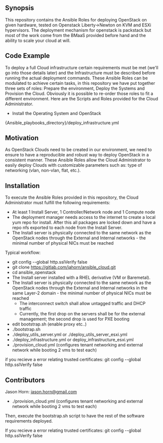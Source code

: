 ## Synopsis


This repository contains the Ansible Roles for deploying OpenStack on given hardware, tested on Openstack Liberty->Newton on KVM and ESXi hypervisors.
The deployment mechanism for openstack is packstack but most of the work come from the BMaaS provided before hand and the ability to scale your cloud at will.


## Code Example

To deploy a full Cloud infrastructure certain requirements must be met (we'll go into those details later) and the Infrastructure must be described before running the actual deployment commands. These Ansible Roles can be modulated to achieve certain tasks, in this repository we have put together three sets of roles: Prepare the environment, Deploy the Systems and Provision the Cloud. Obviously it is possible to re-order those roles to fit a different environment.
Here are the Scripts and Roles provided for the Cloud Administrator.

-	Install the Operating System and OpenStack

{Ansible_playbooks_directory}/deploy_infrastructure.yml

## Motivation

As OpenStack Clouds need to be created in our environment, we need to ensure to have a reproducible and robust way to deploy OpenStack in a consistent manner. 
These Ansible Roles allow the Cloud Administrator to easily deploy Clouds with customizable parameters such as: type of networking (vlan, non-vlan, flat, etc.).

## Installation

To execute the Ansible Roles provided in this repository, the Cloud Administrator must fulfill the following requirements:
-	At least 1 Install Server, 1 Controller/Network node and 1 Compute node
-	The deployment manager needs access to the internet to create a local yum repo for install. After this all packages are locked down and have a repo nfs exported to each node from the Install Server.
-	The Install server is physically connected to the same network as the OpenStack nodes through the External and Internal networks - the minimal number of physical NICs must be reached

Typical workflow:
- git config --global http.sslVerify false
- git clone https://gitlab.com/jahorn/ansible_cloud.git
- cd ansible_openstack
-	The Install server installed with a RHEL derivative (VM or Baremetal).
-	The Install server is physically connected to the same network as the OpenStack nodes through the External and Internal networks in the same Layer-2 domain - the minimal number of physical NICs must be reached
    -	The interconnect switch shall allow untagged traffic and DHCP traffic
    -	Currently, the first drop on the servers shall be for the external management; the second drop is used for PXE booting
- edit bootstrap.sh (enable proxy etc..)
- ./bootstrap.sh
- ./deploy_utils_server.yml or ./deploy_utils_server_esxi.yml
- ./deploy_infrastructure.yml or deploy_infrastructure_esxi.yml
- ./provision_cloud.yml (configures tenant networking and external network while booting 2 vms to test each)

if you recieve a error relating trusted certificates:
  git config --global  http.sslVerify false
## Contributors

Jason Horn: jason.horn@gmail.com

- <Optional> ./provision_cloud.yml (configures tenant networking and external network while booting 2 vms to test each)


Then, execute the bootstrap.sh script to have the rest of the software requirements deployed.

If you recieve a error relating trusted certificates:
  git config --global  http.sslVerify false
